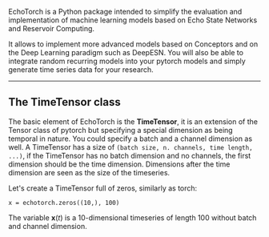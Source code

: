 
EchoTorch is a Python package intended to simplify the evaluation and implementation of 
machine learning models based on Echo State Networks and Reservoir Computing.

It allows to implement more advanced models based on Conceptors and on the Deep Learning 
paradigm such as DeepESN. You will also be able to integrate random recurring models 
into your pytorch models and simply generate time series data for your research.

---

## The TimeTensor class

The basic element of EchoTorch is the **TimeTensor**, it is an extension of the Tensor class of pytorch but 
specifying a special dimension as being temporal in nature. You could specify a batch and a channel 
dimension as well. A TimeTensor has a size of `(batch size, n. channels, time length, ...)`, if the TimeTensor 
has no batch dimension and no channels, the first dimension should be the time dimension. Dimensions after 
the time dimension are seen as the size of the timeseries.

Let's create a TimeTensor full of zeros, similarly as torch:

`x = echotorch.zeros((10,), 100)`

The variable **x**(_t_) is a 10-dimensional timeseries of length 100 without batch and channel dimension.
